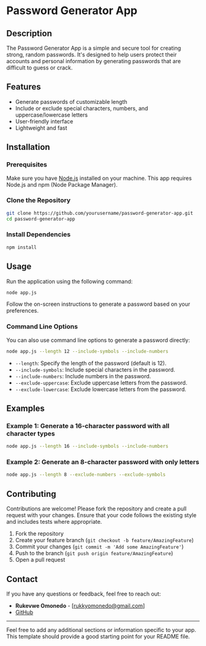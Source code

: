 # Password Generator App

## Description

The Password Generator App is a simple and secure tool for creating strong, random passwords. It's designed to help users protect their accounts and personal information by generating passwords that are difficult to guess or crack.

## Features

- Generate passwords of customizable length
- Include or exclude special characters, numbers, and uppercase/lowercase letters
- User-friendly interface
- Lightweight and fast

## Installation

### Prerequisites

Make sure you have [Node.js](https://nodejs.org/) installed on your machine. This app requires Node.js and npm (Node Package Manager).

### Clone the Repository

```bash
git clone https://github.com/yourusername/password-generator-app.git
cd password-generator-app
```

### Install Dependencies

```bash
npm install
```

## Usage

Run the application using the following command:

```bash
node app.js
```

Follow the on-screen instructions to generate a password based on your preferences.

### Command Line Options

You can also use command line options to generate a password directly:

```bash
node app.js --length 12 --include-symbols --include-numbers
```

- `--length`: Specify the length of the password (default is 12).
- `--include-symbols`: Include special characters in the password.
- `--include-numbers`: Include numbers in the password.
- `--exclude-uppercase`: Exclude uppercase letters from the password.
- `--exclude-lowercase`: Exclude lowercase letters from the password.

## Examples

### Example 1: Generate a 16-character password with all character types

```bash
node app.js --length 16 --include-symbols --include-numbers
```

### Example 2: Generate an 8-character password with only letters

```bash
node app.js --length 8 --exclude-numbers --exclude-symbols
```

## Contributing

Contributions are welcome! Please fork the repository and create a pull request with your changes. Ensure that your code follows the existing style and includes tests where appropriate.

1. Fork the repository
2. Create your feature branch (`git checkout -b feature/AmazingFeature`)
3. Commit your changes (`git commit -m 'Add some AmazingFeature'`)
4. Push to the branch (`git push origin feature/AmazingFeature`)
5. Open a pull request

## Contact

If you have any questions or feedback, feel free to reach out:

- **Rukevwe Omonedo** - [rukkyomonedo@gmail.com]
- [GitHub](https://github.com/rukkyoo)

---

Feel free to add any additional sections or information specific to your app. This template should provide a good starting point for your README file.